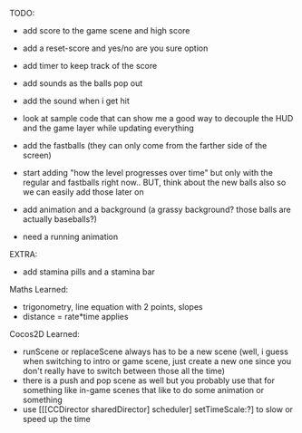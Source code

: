 TODO:
- add score to the game scene and high score
- add a reset-score and yes/no are you sure option
- add timer to keep track of the score
- add sounds as the balls pop out
- add the sound when i get hit

- look at sample code that can show me a good way to decouple the HUD and the game layer while updating everything

- add the fastballs (they can only come from the farther side of the screen)
- start adding "how the level progresses over time" but only with the regular and fastballs right now.. BUT, think about the new balls also so we can easily add those later on

- add animation and a background (a grassy background? those balls are actually baseballs?)
- need a running animation

EXTRA:
- add stamina pills and a stamina bar

Maths Learned:
- trigonometry, line equation with 2 points, slopes
- distance = rate*time applies

Cocos2D Learned:
- runScene or replaceScene always has to be a new scene (well, i guess when switching to intro or game scene, just create a new one since you don't really have to switch between those all the time)
- there is a push and pop scene as well but you probably use that for something like in-game scenes that like to do some animation or something
- use [[[CCDirector sharedDirector] scheduler] setTimeScale:?] to slow or speed up the time